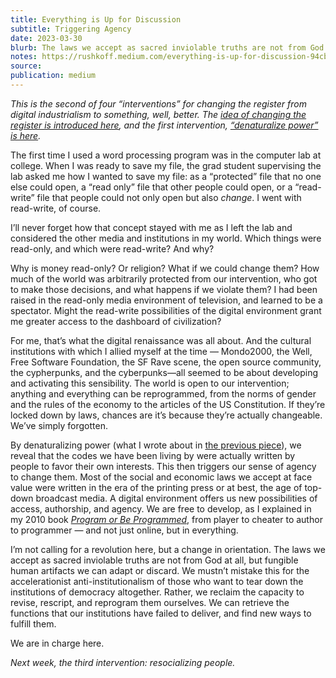 ```yaml
---
title: Everything is Up for Discussion
subtitle: Triggering Agency
date: 2023-03-30
blurb: The laws we accept as sacred inviolable truths are not from God at all, but fungible human artifacts we can adapt or discard
notes: https://rushkoff.medium.com/everything-is-up-for-discussion-94cb071e2950
source:
publication: medium
---
```


_This is the second of four “interventions” for changing the register from digital industrialism to something, well, better. The_ [_idea of changing the register is introduced here_](https://rushkoff.medium.com/dont-get-people-to-do-anything-9d59a1cf29a0)_, and the first intervention,_ [_“denaturalize power” is here_](https://rushkoff.medium.com/if-it-aint-real-don-t-fix-it-c080b27f82c5)_._

The first time I used a word processing program was in the computer lab at college. When I was ready to save my file, the grad student supervising the lab asked me how I wanted to save my file: as a “protected” file that no one else could open, a “read only” file that other people could open, or a “read-write” file that people could not only open but also _change_. I went with read-write, of course.

I’ll never forget how that concept stayed with me as I left the lab and considered the other media and institutions in my world. Which things were read-only, and which were read-write? And why?

Why is money read-only? Or religion? What if we could change them? How much of the world was arbitrarily protected from our intervention, who got to make those decisions, and what happens if we violate them? I had been raised in the read-only media environment of television, and learned to be a spectator. Might the read-write possibilities of the digital environment grant me greater access to the dashboard of civilization?

For me, that’s what the digital renaissance was all about. And the cultural institutions with which I allied myself at the time — Mondo2000, the Well, Free Software Foundation, the SF Rave scene, the open source community, the cypherpunks, and the cyberpunks—all seemed to be about developing and activating this sensibility. The world is open to our intervention; anything and everything can be reprogrammed, from the norms of gender and the rules of the economy to the articles of the US Constitution. If they’re locked down by laws, chances are it’s because they’re actually changeable. We’ve simply forgotten.

By denaturalizing power (what I wrote about in [the previous piece](https://rushkoff.medium.com/if-it-aint-real-don-t-fix-it-c080b27f82c5)), we reveal that the codes we have been living by were actually written by people to favor their own interests. This then triggers our sense of agency to change them. Most of the social and economic laws we accept at face value were written in the era of the printing press or at best, the age of top-down broadcast media. A digital environment offers us new possibilities of access, authorship, and agency. We are free to develop, as I explained in my 2010 book [_Program or Be Programmed_](https://www.orbooks.com/catalog/program/), from player to cheater to author to programmer — and not just online, but in everything.

I’m not calling for a revolution here, but a change in orientation. The laws we accept as sacred inviolable truths are not from God at all, but fungible human artifacts we can adapt or discard. We mustn’t mistake this for the accelerationist anti-institutionalism of those who want to tear down the institutions of democracy altogether. Rather, we reclaim the capacity to revise, rescript, and reprogram them ourselves. We can retrieve the functions that our institutions have failed to deliver, and find new ways to fulfill them.

We are in charge here.

_Next week, the third intervention: resocializing people._
